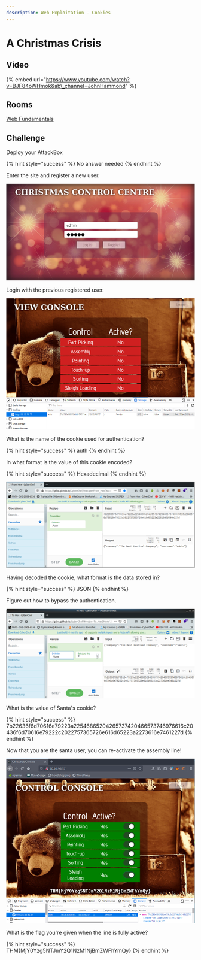 ```yaml
---
description: Web Exploitation - Cookies
---
```


# A Christmas Crisis

## Video

{% embed url="https://www.youtube.com/watch?v=BJF84oWHmok&ab\_channel=JohnHammond" %}

## Rooms

[Web Fundamentals](https://tryhackme.com/room/webfundamentals)

## Challenge

Deploy your AttackBox

{% hint style="success" %}
No answer needed
{% endhint %}

Enter the site and register a new user.

![](../.gitbook/assets/image%20%2817%29.png)

Login with the previous registered user.

![](../.gitbook/assets/image%20%2857%29.png)

What is the name of the cookie used for authentication?

{% hint style="success" %}
auth
{% endhint %}

In what format is the value of this cookie encoded?

{% hint style="success" %}
Hexadecimal
{% endhint %}

![](../.gitbook/assets/image%20%2859%29.png)

Having decoded the cookie, what format is the data stored in?

{% hint style="success" %}
JSON
{% endhint %}

Figure out how to bypass the authentication.

![](../.gitbook/assets/image%20%2819%29.png)

What is the value of Santa's cookie?

{% hint style="success" %}
7b22636f6d70616e79223a22546865204265737420466573746976616c20436f6d70616e79222c2022757365726e616d65223a2273616e7461227d
{% endhint %}

Now that you are the santa user, you can re-activate the assembly line!

![](../.gitbook/assets/image%20%2830%29.png)

What is the flag you're given when the line is fully active?

{% hint style="success" %}
THM{MjY0Yzg5NTJmY2Q1NzM1NjBmZWFhYmQy}
{% endhint %}

